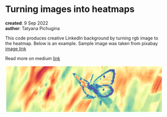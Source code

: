 # Turning images into heatmaps

**created**: 9 Sep 2022 <br>
**author**: Tatyana Pichugina <br>

This code produces creative LinkedIn background by turning rgb image to the heatmap. 
Below is an example. Sample image was taken from pixabay [image link](https://pixabay.com/ru/photos/%d0%b1%d0%b0%d0%b1%d0%be%d1%87%d0%ba%d0%b0-lycaena-dispar-7320158/)

Read more on medium [link](https://medium.com/@ttatyana.pichugina/turning-images-into-heatmaps-a703ce545755)

![This is an image](/Spectral.png)
